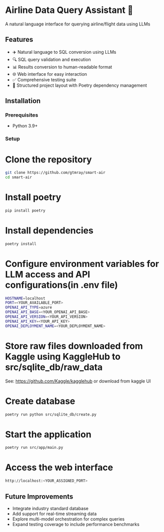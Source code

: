# Airline Data Query Assistant 🛫

A natural language interface for querying airline/flight data using LLMs

## Features

- ✈️ Natural language to SQL conversion using LLMs
- 🔍 SQL query validation and execution
- 📊 Results conversion to human-readable format
- 🌐 Web interface for easy interaction
- ✅ Comprehensive testing suite
- 📁 Structured project layout with Poetry dependency management

## Installation

### Prerequisites
- Python 3.9+

### Setup
# Clone the repository
```bash
git clone https://github.com/gtmray/smart-air
cd smart-air
```

# Install poetry
```bash
pip install poetry
```

# Install dependencies
```bash
poetry install
```

# Configure environment variables for LLM access and API configurations(in .env file)
```bash
HOSTNAME=localhost
PORT=<YOUR_AVAILABLE_PORT>
OPENAI_API_TYPE=azure
OPENAI_API_BASE=<YOUR_OPENAI_API_BASE>
OPENAI_API_VERSION=<YOUR_API_VERSION>
OPENAI_API_KEY=<YOUR_API_KEY>
OPENAI_DEPLOYMENT_NAME=<YOUR_DEPLOYMENT_NAME>
```

# Store raw files downloaded from Kaggle using KaggleHub to src/sqlite_db/raw_data
See: https://github.com/Kaggle/kagglehub or download from kaggle UI

# Create database
```bash
poetry run python src/sqlite_db/create.py
```

# Start the application
```bash
poetry run src/app/main.py
```

# Access the web interface
```bash
http://localhost:<YOUR_ASSIGNED_PORT>
```

## Future Improvements

- Integrate industry standard database
- Add support for real-time streaming data
- Explore multi-model orchestration for complex queries
- Expand testing coverage to include performance benchmarks
